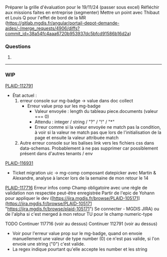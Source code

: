 
Préparer la grille d'évaluation pour le 19/11/24 (passer sous excel)
Réfléchir aux missions faites en entreprise (segmenter)
Mettre un point avec Thibaut et Louis Q pour l'effet de bord de la MR (https://gitlab.mgdis.fr/angular/portail-depot-demande-aides/-/merge_requests/4906/diffs?commit_id=38a54fc4aaa6720b953937dc5bfcd91586b16d2a)
### Questions

1. 

--- 

### WIP

[PLAID-112791](https://jira.mgdis.fr/browse/PLAID-112791)
- État actuel : 
	1. erreur console sur mg-badge -> value dans doc collect
		- Erreur value prop sur les mg-badge
			- Valeur envoyée : length du tableau piece.documents (valeur === 0)
			- Attendu : integer / string / "?" / "!" / "*"
			- Erreur comme si la valeur envoyée ne match pas la condition, à voir si la valeur ne match pas que lors de l'initialisation de la page et ensuite la valeur attribuée match
	2. Autre erreur console sur les balises link vers les fichiers css dans data-schemas. Probablement à ne pas supprimer car possiblement présent dans d'autres tenants / env

[PLAID-116931](https://jira.mgdis.fr/browse/PLAID-116931)
- Ticket migration uic -> mg-comp composant datepicker avec Martin & Alexandre, analyse à lancer lors de la semaine de mon retour le 14 

[PLAID-117716](https://jira.mgdis.fr/browse/PLAID-117716)
	Erreur infos comp
	Champ obligatoire avec une règle de validation non respectée peut-être enregistrée
	Partir de l'epic de Yohann pour appliquer le dev ([https://jira.mgdis.fr/browse/PLAID-105171](https://jira.mgdis.fr/browse/PLAID-105171 "https://jira.mgdis.fr/browse/plaid-105171")
Se connecter - MGDIS JIRA) ou de l'alpha si c'est merged à mon retour
	TU pour le champ numeric-type

TODO 
Continuer 117716 (voir au dessus)
Continuer 112791 (voir au dessus)
- Voir pour l'erreur value prop sur le mg-badge, quand on envoie manuellement une valeur de type number (0) ce n'est pas valide, si l'on envoie une string ("0") c'est valide. 
- La regex indique pourtant qu'elle accepte les number et les string